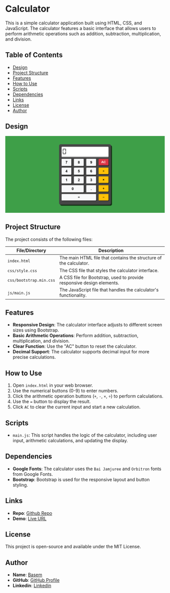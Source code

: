 # Calculator

This is a simple calculator application built using HTML, CSS, and JavaScript. The calculator features a basic interface that allows users to perform arithmetic operations such as addition, subtraction, multiplication, and division.

## Table of Contents

- [Design](#design)
- [Project Structure](#project-structure)
- [Features](#features)
- [How to Use](#how-to-use)
- [Scripts](#scripts)
- [Dependencies](#dependencies)
- [Links](#links)
- [License](#license)
- [Author](#author)

## Design

![Design](./design/design.png)

## Project Structure

The project consists of the following files:

| File/Directory               | Description                                                             |
|------------------------------|-------------------------------------------------------------------------|
| `index.html`                 | The main HTML file that contains the structure of the calculator.       |
| `css/style.css`              | The CSS file that styles the calculator interface.                      |
| `css/bootstrap.min.css`      | A CSS file for Bootstrap, used to provide responsive design elements.   |
| `js/main.js`                 | The JavaScript file that handles the calculator's functionality.        |

## Features

- **Responsive Design**: The calculator interface adjusts to different screen sizes using Bootstrap.
- **Basic Arithmetic Operations**: Perform addition, subtraction, multiplication, and division.
- **Clear Function**: Use the "AC" button to reset the calculator.
- **Decimal Support**: The calculator supports decimal input for more precise calculations.

## How to Use

1. Open `index.html` in your web browser.
2. Use the numerical buttons (0-9) to enter numbers.
3. Click the arithmetic operation buttons (`+`, `-`, `×`, `÷`) to perform calculations.
4. Use the `=` button to display the result.
5. Click `AC` to clear the current input and start a new calculation.

## Scripts

- `main.js`: This script handles the logic of the calculator, including user input, arithmetic calculations, and updating the display.

## Dependencies

- **Google Fonts**: The calculator uses the `Bai Jamjuree` and `Orbitron` fonts from Google Fonts.
- **Bootstrap**: Bootstrap is used for the responsive layout and button styling.

## Links

- **Repo**: [Github Repo](https://github.com/basemsameh/Calculator.git)
- **Demo**: [Live URL](https://basemsameh.github.io/Calculator/)

## License

This project is open-source and available under the MIT License.

## Author

- **Name**: [Basem](Basem)
- **GitHub**: [GitHub Profile](https://github.com/basemsameh)
- **Linkedin**: [Linkedin](https://www.linkedin.com/in/basem-sameh-671b5b212/)
